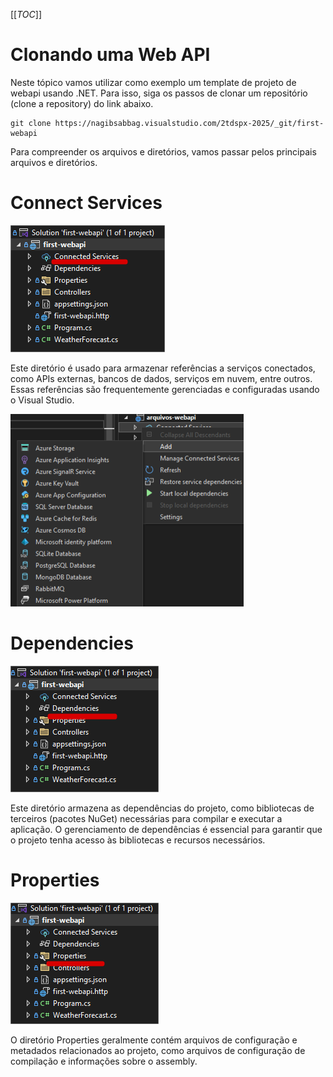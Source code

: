 [[_TOC_]]

# Clonando uma Web API

Neste tópico vamos utilizar como exemplo um template de projeto de webapi usando .NET. Para isso, siga os passos de clonar um repositório (clone a repository) do link abaixo.

```git
git clone https://nagibsabbag.visualstudio.com/2tdspx-2025/_git/first-webapi
```

Para compreender os arquivos e diretórios, vamos passar pelos principais arquivos e diretórios.

# Connect Services

![image.png](/.attachments/image-0bcc30df-34a7-432f-84c6-2ffa46a3c140.png)

Este diretório é usado para armazenar referências a serviços conectados, como APIs externas, bancos de dados, serviços em nuvem, entre outros. Essas referências são frequentemente gerenciadas e configuradas usando o Visual Studio.

![image.png](/.attachments/image-955fc851-f2c5-4ae1-b94e-4e28316c239b.png)

# Dependencies

![image.png](/.attachments/image-75b12fad-1db8-4c9b-b208-e2604a1b1ba8.png)

Este diretório armazena as dependências do projeto, como bibliotecas de terceiros (pacotes NuGet) necessárias para compilar e executar a aplicação. O gerenciamento de dependências é essencial para garantir que o projeto tenha acesso às bibliotecas e recursos necessários.

# Properties

![image.png](/.attachments/image-1ef159cf-6bdb-4567-94fc-6e3d00bdb439.png)
      
O diretório Properties geralmente contém arquivos de configuração e metadados relacionados ao projeto, como arquivos de configuração de compilação e informações sobre o assembly.

